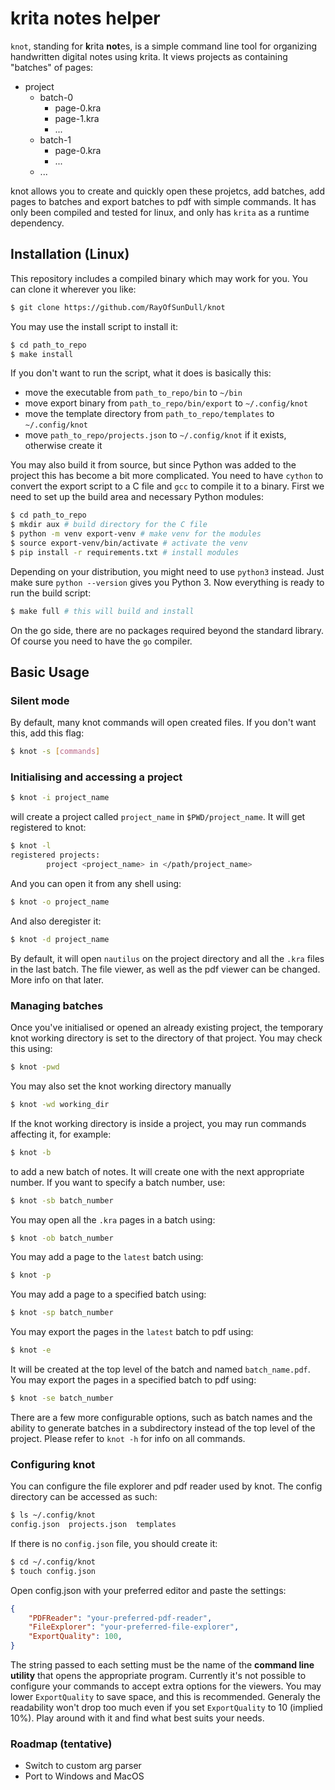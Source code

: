 # krita notes helper

`knot`, standing for **k**rita **not**es, is a simple command line tool for organizing handwritten digital notes using krita. It views projects as containing "batches" of pages:

* project
    * batch-0
        - page-0.kra
        - page-1.kra
        - ...
    * batch-1
        - page-0.kra
        - ...
    * ...

knot allows you to create and quickly open these projetcs, add batches, add pages to batches and export batches to pdf with simple commands. It has only been compiled and tested for linux, and only has ``krita`` as a runtime dependency.

## Installation (Linux)
This repository includes a compiled binary which may work for you. You can clone it wherever you like:
```sh
$ git clone https://github.com/RayOfSunDull/knot
```
You may use the install script to install it:
```sh
$ cd path_to_repo
$ make install
```
If you don't want to run the script, what it does is basically this: 
* move the executable from `path_to_repo/bin` to `~/bin`
* move export binary from ``path_to_repo/bin/export`` to ``~/.config/knot``
* move the template directory from `path_to_repo/templates` to `~/.config/knot`
* move `path_to_repo/projects.json` to `~/.config/knot` if it exists, otherwise create it

You may also build it from source, but since Python was added to the project this has become a bit more complicated. You need to have ``cython`` to convert the export script to a C file and ``gcc`` to compile it to a binary. First we need to set up the build area and necessary Python modules:
```sh
$ cd path_to_repo
$ mkdir aux # build directory for the C file
$ python -m venv export-venv # make venv for the modules
$ source export-venv/bin/activate # activate the venv
$ pip install -r requirements.txt # install modules
```
Depending on your distribution, you might need to use ``python3`` instead. Just make sure ``python --version`` gives you Python 3. Now everything is ready to run the build script:
```sh
$ make full # this will build and install
```
On the go side, there are no packages required beyond the standard library. Of course you need to have the ``go`` compiler.

## Basic Usage
### Silent mode

By default, many knot commands will open created files. If you don't want this, add this flag:
```sh
$ knot -s [commands]
```
### Initialising and accessing a project
```sh
$ knot -i project_name
```
will create a project called `project_name` in `$PWD/project_name`. It will get registered to knot:
```sh
$ knot -l
registered projects:
        project <project_name> in </path/project_name>
```
And you can open it from any shell using:
```sh
$ knot -o project_name
```
And also deregister it:
```sh
$ knot -d project_name
```
By default, it will open `nautilus` on the project directory and all the `.kra` files in the last batch. The file viewer, as well as the pdf viewer can be changed. More info on that later.

### Managing batches
Once you've initialised or opened an already existing project, the temporary knot working directory is set to the directory of that project. You may check this using:
```sh
$ knot -pwd
```
You may also set the knot working directory manually
```sh
$ knot -wd working_dir
```
If the knot working directory is inside a project, you may run commands affecting it, for example:
```sh
$ knot -b
```
to add a new batch of notes. It will create one with the next appropriate number. If you want to specify a batch number, use:
```sh
$ knot -sb batch_number
```
You may open all the `.kra` pages in a batch using:
```sh
$ knot -ob batch_number
```
You may add a page to the `latest` batch using:
```sh
$ knot -p
```
You may add a page to a specified batch using:
```sh
$ knot -sp batch_number
```
You may export the pages in the `latest` batch to pdf using:
```sh
$ knot -e
```
It will be created at the top level of the batch and named `batch_name.pdf`. You may export the pages in a specified batch to pdf using:
```sh
$ knot -se batch_number
```
There are a few more configurable options, such as batch names and the ability to generate batches in a subdirectory instead of the top level of the project. Please refer to `knot -h` for info on all commands.

### Configuring knot
You can configure the file explorer and pdf reader used by knot. The config directory can be accessed as such:
```sh
$ ls ~/.config/knot
config.json  projects.json  templates
```
If there is no ``config.json`` file, you should create it:
```sh
$ cd ~/.config/knot
$ touch config.json
```
Open config.json with your preferred editor and paste the settings:
```json
{
    "PDFReader": "your-preferred-pdf-reader",
    "FileExplorer": "your-preferred-file-explorer",
    "ExportQuality": 100,
}
```
The string passed to each setting must be the name of the **command line utility** that opens the appropriate program. Currently it's not possible to configure your commands to accept extra options for the viewers. You may lower ``ExportQuality`` to save space, and this is recommended. Generaly the readability won't drop too much even if you set ``ExportQuality`` to 10 (implied 10%). Play around with it and find what best suits your needs.

### Roadmap (tentative)
* Switch to custom arg parser
* Port to Windows and MacOS